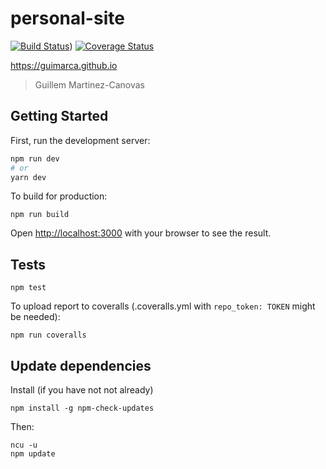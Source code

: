 # personal-site

[![Build Status](https://app.travis-ci.com/guimarca/personal-site.svg?branch=master)](https://app.travis-ci.com/guimarca/personal-site)) [![Coverage Status](https://coveralls.io/repos/github/guimarca/personal-site/badge.svg?branch=master)](https://coveralls.io/github/guimarca/personal-site?branch=master)

https://guimarca.github.io

> Guillem Martinez-Canovas

## Getting Started

First, run the development server:

```bash
npm run dev
# or
yarn dev
```

To build for production:

```
npm run build
````

Open [http://localhost:3000](http://localhost:3000) with your browser to see the result.

## Tests

```
npm test
```

To upload report to coveralls (.coveralls.yml with `repo_token: TOKEN` might be needed):

```
npm run coveralls
```

## Update dependencies

Install (if you have not not already) 

```
npm install -g npm-check-updates
```

Then:

```
ncu -u
npm update
```
